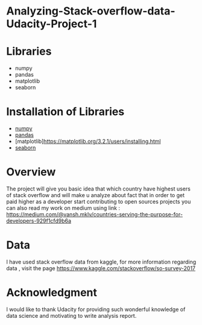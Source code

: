 # Analyzing-Stack-overflow-data-Udacity-Project-1
# Libraries
- numpy
- pandas
- matplotlib
- seaborn
# Installation of Libraries
* [numpy](https://www.besanttechnologies.com/install-numpy)
* [pandas](https://pandas.pydata.org/pandas-docs/stable/getting_started/install.html)
* [matplotlib]https://matplotlib.org/3.2.1/users/installing.html
* [seaborn](https://seaborn.pydata.org/installing.html)

# Overview
The project will give you basic idea that which country have highest users of stack overflow and will make u analyze about fact that in order to get paid higher as a developer start contributing to open sources projects
you can also read my work on medium using link : https://medium.com/@vansh.mklv/countries-serving-the-purpose-for-developers-929f1cfd9b6a
# Data
I have used stack overflow data from kaggle, for more information regarding data , visit the page https://www.kaggle.com/stackoverflow/so-survey-2017
# Acknowledgment
I would like to thank Udacity for providing such wonderful knowledge of data science and motivating to write analysis report.
